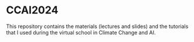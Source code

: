 # CCAI2024
This repository contains the materials (lectures and slides) and the tutorials that I used during the virtual school in Climate Change and AI.
